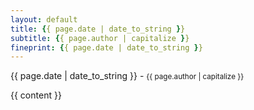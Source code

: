 ```yaml
---
layout: default
title: {{ page.date | date_to_string }}
subtitle: {{ page.author | capitalize }}
fineprint: {{ page.date | date_to_string }}
---
```

<p id=post_info class="lead">{{ page.date | date_to_string }} - <small class="text-muted">{{ page.author | capitalize }}</small></p>

{{ content }}
